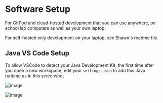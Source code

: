 # Software Setup

For GitPod and cloud-hosted development that you can use anywhere,
on school lab computers as well as your own laptop.

For self-hosted only development on your laptop, see Shawn's readme file.

## Java VS Code Setup

To allow VSCode to detect your Java Development Kit, the first time
after you open a new workspace, edit your `settings.json` to add this
Java runtime as in this screenshot

![image](https://github.com/user-attachments/assets/03531b3a-1be9-46ee-9711-f1b775d92ac1)

![image](https://github.com/user-attachments/assets/6ee316ca-2101-4356-b9ab-21d4b5d5ffcb)
